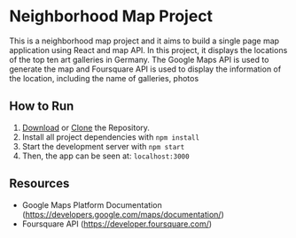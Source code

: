 # Neighborhood Map Project

This is a neighborhood map project and it aims to build a single page map application using React and map API. In this project, it displays the locations of the top ten art galleries in Germany. The Google Maps API is used to generate the map and Foursquare API is used to display the information of the location, including the name of galleries, photos 


## How to Run

1. [Download](https://github.com/linclsdy/Neighborhood-Map/archive/master.zip) or [Clone](https://github.com/linclsdy/Neighborhood-Map) the Repository.
2. Install all project dependencies with `npm install`
3. Start the development server with `npm start`
4. Then, the app can be seen at: `localhost:3000` 


## Resources

* Google Maps Platform Documentation (https://developers.google.com/maps/documentation/)
* Foursquare API (https://developer.foursquare.com/)


